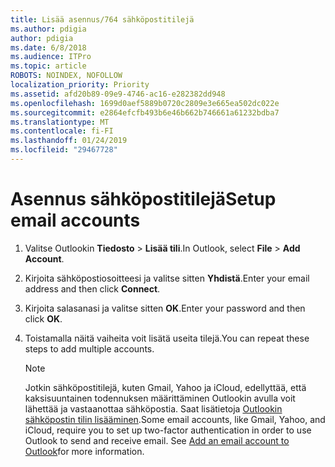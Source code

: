 ```yaml
---
title: Lisää asennus/764 sähköpostitilejä
ms.author: pdigia
author: pdigia
ms.date: 6/8/2018
ms.audience: ITPro
ms.topic: article
ROBOTS: NOINDEX, NOFOLLOW
localization_priority: Priority
ms.assetid: afd20b89-09e9-4746-ac16-e282382dd948
ms.openlocfilehash: 1699d0aef5889b0720c2809e3e665ea502dc022e
ms.sourcegitcommit: e2864efcfb493b6e46b662b746661a61232bdba7
ms.translationtype: MT
ms.contentlocale: fi-FI
ms.lasthandoff: 01/24/2019
ms.locfileid: "29467728"
---
```

# <a name="setup-email-accounts"></a><span data-ttu-id="3ef06-102">Asennus sähköpostitilejä</span><span class="sxs-lookup"><span data-stu-id="3ef06-102">Setup email accounts</span></span>

1. <span data-ttu-id="3ef06-103">Valitse Outlookin **Tiedosto** \> **Lisää tili**.</span><span class="sxs-lookup"><span data-stu-id="3ef06-103">In Outlook, select **File** \> **Add Account**.</span></span>
    
2. <span data-ttu-id="3ef06-104">Kirjoita sähköpostiosoitteesi ja valitse sitten **Yhdistä**.</span><span class="sxs-lookup"><span data-stu-id="3ef06-104">Enter your email address and then click **Connect**.</span></span>
    
3. <span data-ttu-id="3ef06-105">Kirjoita salasanasi ja valitse sitten **OK**.</span><span class="sxs-lookup"><span data-stu-id="3ef06-105">Enter your password and then click **OK**.</span></span>
    
4. <span data-ttu-id="3ef06-106">Toistamalla näitä vaiheita voit lisätä useita tilejä.</span><span class="sxs-lookup"><span data-stu-id="3ef06-106">You can repeat these steps to add multiple accounts.</span></span>
    
    > [!NOTE]
    > <span data-ttu-id="3ef06-p101">Jotkin sähköpostitilejä, kuten Gmail, Yahoo ja iCloud, edellyttää, että kaksisuuntainen todennuksen määrittäminen Outlookin avulla voit lähettää ja vastaanottaa sähköpostia. Saat lisätietoja [Outlookin sähköpostin tilin lisääminen](https://support.office.com/article/6e27792a-9267-4aa4-8bb6-c84ef146101b.aspx).</span><span class="sxs-lookup"><span data-stu-id="3ef06-p101">Some email accounts, like Gmail, Yahoo, and iCloud, require you to set up two-factor authentication in order to use Outlook to send and receive email. See [Add an email account to Outlook](https://support.office.com/article/6e27792a-9267-4aa4-8bb6-c84ef146101b.aspx)for more information.</span></span> 
  

